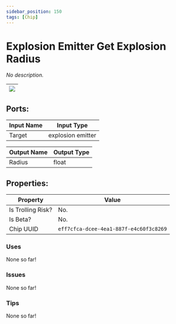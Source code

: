 ```yaml
---
sidebar_position: 150
tags: [Chip]
---
```


# Explosion Emitter Get Explosion Radius


*No description.*

| ![](https://images-ext-2.discordapp.net/external/MPmIaQzlEPmgGWlgi-WxBBXt0Bjv_zWPkg1y1f_sy3s/https/www.recroomcircuits.com/image/circuit/absolute-value?width=206&height=108) |
|-----|

## Ports:

| Input Name | Input Type |
|-----------|-----------|
| Target | explosion emitter |

| Output Name | Output Type |
|-----------|-----------|
| Radius | float |

## Properties:

| Property  | Value |
|-------------------|-----------|
| Is Trolling Risk? | No. |
| Is Beta? | No. |
| Chip UUID | `eff7cfca-dcee-4ea1-887f-e4c60f3c8269` |

### Uses
None so far!

### Issues
None so far!

### Tips
None so far!
